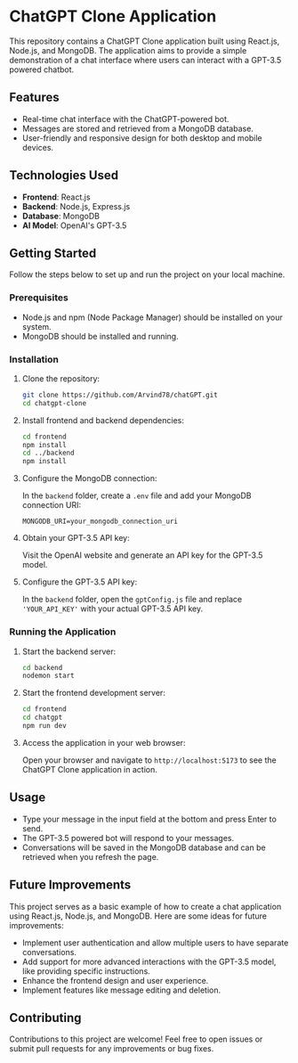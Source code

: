 # ChatGPT Clone Application

This repository contains a ChatGPT Clone application built using React.js, Node.js, and MongoDB. The application aims to provide a simple demonstration of a chat interface where users can interact with a GPT-3.5 powered chatbot.

## Features

- Real-time chat interface with the ChatGPT-powered bot.
- Messages are stored and retrieved from a MongoDB database.
- User-friendly and responsive design for both desktop and mobile devices.

## Technologies Used

- **Frontend**: React.js
- **Backend**: Node.js, Express.js
- **Database**: MongoDB
- **AI Model**: OpenAI's GPT-3.5

## Getting Started

Follow the steps below to set up and run the project on your local machine.

### Prerequisites

- Node.js and npm (Node Package Manager) should be installed on your system.
- MongoDB should be installed and running.

### Installation

1. Clone the repository:

   ```bash
   git clone https://github.com/Arvind78/chatGPT.git
   cd chatgpt-clone
   ```

2. Install frontend and backend dependencies:

   ```bash
   cd frontend
   npm install
   cd ../backend
   npm install
   ```

3. Configure the MongoDB connection:
   
   In the `backend` folder, create a `.env` file and add your MongoDB connection URI:

   ```env
   MONGODB_URI=your_mongodb_connection_uri
   ```

4. Obtain your GPT-3.5 API key:

   Visit the OpenAI website and generate an API key for the GPT-3.5 model.

5. Configure the GPT-3.5 API key:

   In the `backend` folder, open the `gptConfig.js` file and replace `'YOUR_API_KEY'` with your actual GPT-3.5 API key.

### Running the Application

1. Start the backend server:

   ```bash
   cd backend
   nodemon start
   ```

2. Start the frontend development server:

   ```bash
   cd frontend
   cd chatgpt
   npm run dev
   ```

3. Access the application in your web browser:

   Open your browser and navigate to `http://localhost:5173` to see the ChatGPT Clone application in action.

## Usage

- Type your message in the input field at the bottom and press Enter to send.
- The GPT-3.5 powered bot will respond to your messages.
- Conversations will be saved in the MongoDB database and can be retrieved when you refresh the page.

## Future Improvements

This project serves as a basic example of how to create a chat application using React.js, Node.js, and MongoDB. Here are some ideas for future improvements:

- Implement user authentication and allow multiple users to have separate conversations.
- Add support for more advanced interactions with the GPT-3.5 model, like providing specific instructions.
- Enhance the frontend design and user experience.
- Implement features like message editing and deletion.

## Contributing

Contributions to this project are welcome! Feel free to open issues or submit pull requests for any improvements or bug fixes.

